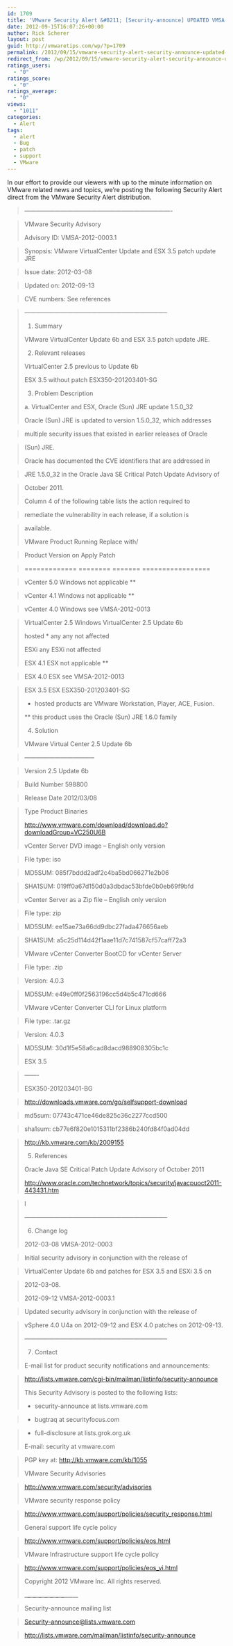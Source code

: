 ```yaml
---
id: 1709
title: 'VMware Security Alert &#8211; [Security-announce] UPDATED VMSA-2012-0003.1 VMware VirtualCenter Update and ESX 3.5 patch update JRE'
date: 2012-09-15T16:07:26+00:00
author: Rick Scherer
layout: post
guid: http://vmwaretips.com/wp/?p=1709
permalink: /2012/09/15/vmware-security-alert-security-announce-updated-vmsa-2012-0003-1-vmware-virtualcenter-update-and-esx-3-5-patch-update-jre-2/
redirect_from: /wp/2012/09/15/vmware-security-alert-security-announce-updated-vmsa-2012-0003-1-vmware-virtualcenter-update-and-esx-3-5-patch-update-jre-2/
ratings_users:
  - "0"
ratings_score:
  - "0"
ratings_average:
  - "0"
views:
  - "1011"
categories:
  - Alert
tags:
  - alert
  - Bug
  - patch
  - support
  - VMware
---
```

In our effort to provide our viewers with up to the minute information on VMware related news and topics, we&#8217;re posting the following Security Alert direct from the VMware Security Alert distribution.



> &#8212;&#8212;&#8212;&#8212;&#8212;&#8212;&#8212;&#8212;&#8212;&#8212;&#8212;&#8212;&#8212;&#8212;&#8212;&#8212;&#8212;&#8212;&#8212;&#8212;&#8212;&#8212;&#8212;&#8212;-
                     
> VMware Security Advisory
> 
> Advisory ID: VMSA-2012-0003.1
  
> Synopsis: VMware VirtualCenter Update and ESX 3.5 patch update JRE
  
> Issue date: 2012-03-08
  
> Updated on: 2012-09-13
  
> CVE numbers: See references
   
> &#8212;&#8212;&#8212;&#8212;&#8212;&#8212;&#8212;&#8212;&#8212;&#8212;&#8212;&#8212;&#8212;&#8212;&#8212;&#8212;&#8212;&#8212;&#8212;&#8212;&#8212;&#8212;&#8212;&#8211;
> 
> 1. Summary
> 
> VMware VirtualCenter Update 6b and ESX 3.5 patch update JRE.
> 
> 2. Relevant releases
> 
> VirtualCenter 2.5 previous to Update 6b
> 
> ESX 3.5 without patch ESX350-201203401-SG
> 
> 3. Problem Description
> 
> a. VirtualCenter and ESX, Oracle (Sun) JRE update 1.5.0_32
> 
> Oracle (Sun) JRE is updated to version 1.5.0_32, which addresses
      
> multiple security issues that existed in earlier releases of Oracle
      
> (Sun) JRE.
> 
> Oracle has documented the CVE identifiers that are addressed in
      
> JRE 1.5.0_32 in the Oracle Java SE Critical Patch Update Advisory of
      
> October 2011.
> 
> Column 4 of the following table lists the action required to
      
> remediate the vulnerability in each release, if a solution is
      
> available.
> 
> VMware Product Running Replace with/
      
> Product Version on Apply Patch
      
> ============= ======== ======= =================
      
> vCenter 5.0 Windows not applicable **
      
> vCenter 4.1 Windows not applicable **
      
> vCenter 4.0 Windows see VMSA-2012-0013
      
> VirtualCenter 2.5 Windows VirtualCenter 2.5 Update 6b
> 
> hosted * any any not affected
> 
> ESXi any ESXi not affected
> 
> ESX 4.1 ESX not applicable **
      
> ESX 4.0 ESX see VMSA-2012-0013
      
> ESX 3.5 ESX ESX350-201203401-SG
> 
> * hosted products are VMware Workstation, Player, ACE, Fusion.
> 
> ** this product uses the Oracle (Sun) JRE 1.6.0 family
> 
> 4. Solution
> 
> VMware Virtual Center 2.5 Update 6b
     
> &#8212;&#8212;&#8212;&#8212;&#8212;&#8212;&#8212;&#8212;&#8212;&#8212;&#8212;&#8211;
     
> Version 2.5 Update 6b
     
> Build Number 598800
     
> Release Date 2012/03/08
     
> Type Product Binaries
> 
> http://www.vmware.com/download/download.do?downloadGroup=VC250U6B
> 
> vCenter Server DVD image &#8211; English only version
     
> File type: iso
     
> MD5SUM: 085f7bddd2adf2c4ba5bd066271e2b06
     
> SHA1SUM: 019ff0a67d150d0a3dbdac53bfde0b0eb69f9bfd
> 
> vCenter Server as a Zip file &#8211; English only version
     
> File type: zip
     
> MD5SUM: ee15ae73a66dd9dbc27fada476656aeb
     
> SHA1SUM: a5c25d114d42f1aae11d7c741587cf57caff72a3
> 
> VMware vCenter Converter BootCD for vCenter Server
     
> File type: .zip
     
> Version: 4.0.3
     
> MD5SUM: e49e0ff0f2563196cc5d4b5c471cd666
> 
> VMware vCenter Converter CLI for Linux platform
     
> File type: .tar.gz
     
> Version: 4.0.3
     
> MD5SUM: 30d1f5e58a6cad8dacd988908305bc1c
> 
> ESX 3.5
     
> &#8212;&#8212;-
> 
> ESX350-201203401-BG
     
> http://downloads.vmware.com/go/selfsupport-download
     
> md5sum: 07743c471ce46de825c36c2277ccd500
     
> sha1sum: cb77e6f820e1015311bf2386b240fd84f0ad04dd
     
> http://kb.vmware.com/kb/2009155
> 
> 5. References
> 
> Oracle Java SE Critical Patch Update Advisory of October 2011
> 
> http://www.oracle.com/technetwork/topics/security/javacpuoct2011-443431.htm
  
> l
> 
> &#8212;&#8212;&#8212;&#8212;&#8212;&#8212;&#8212;&#8212;&#8212;&#8212;&#8212;&#8212;&#8212;&#8212;&#8212;&#8212;&#8212;&#8212;&#8212;&#8212;&#8212;&#8212;&#8212;&#8211;
> 
> 6. Change log
> 
> 2012-03-08 VMSA-2012-0003
     
> Initial security advisory in conjunction with the release of
     
> VirtualCenter Update 6b and patches for ESX 3.5 and ESXi 3.5 on
     
> 2012-03-08.
> 
> 2012-09-12 VMSA-2012-0003.1
     
> Updated security advisory in conjunction with the release of
     
> vSphere 4.0 U4a on 2012-09-12 and ESX 4.0 patches on 2012-09-13.
> 
> &#8212;&#8212;&#8212;&#8212;&#8212;&#8212;&#8212;&#8212;&#8212;&#8212;&#8212;&#8212;&#8212;&#8212;&#8212;&#8212;&#8212;&#8212;&#8212;&#8212;&#8212;&#8212;&#8212;&#8211;
> 
> 7. Contact
> 
> E-mail list for product security notifications and announcements:
  
> http://lists.vmware.com/cgi-bin/mailman/listinfo/security-announce
> 
> This Security Advisory is posted to the following lists:
> 
> * security-announce at lists.vmware.com
    
> * bugtraq at securityfocus.com
    
> * full-disclosure at lists.grok.org.uk
> 
> E-mail: security at vmware.com
  
> PGP key at: http://kb.vmware.com/kb/1055
> 
> VMware Security Advisories
  
> http://www.vmware.com/security/advisories
> 
> VMware security response policy
  
> http://www.vmware.com/support/policies/security_response.html
> 
> General support life cycle policy
  
> http://www.vmware.com/support/policies/eos.html
> 
> VMware Infrastructure support life cycle policy
  
> http://www.vmware.com/support/policies/eos_vi.html
> 
> Copyright 2012 VMware Inc. All rights reserved.
> 
> \___\___\___\___\___\___\___\___\___\___\___\___\___\___\_____
  
> Security-announce mailing list
  
> Security-announce@lists.vmware.com
  
> http://lists.vmware.com/mailman/listinfo/security-announce